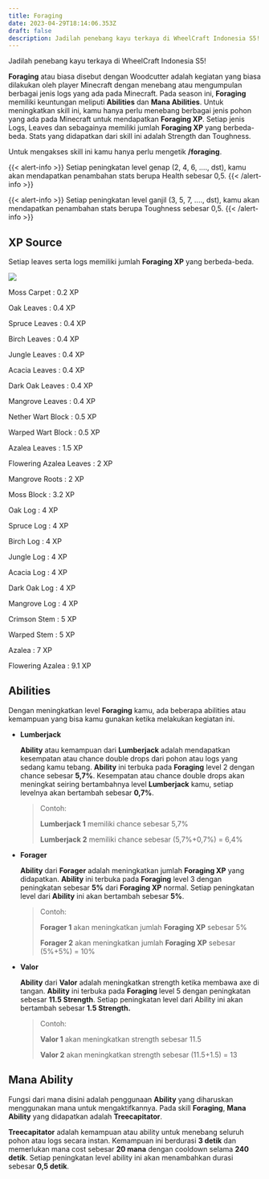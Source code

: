 ```yaml
---
title: Foraging
date: 2023-04-29T18:14:06.353Z
draft: false
description: Jadilah penebang kayu terkaya di WheelCraft Indonesia S5!
---
```

Jadilah penebang kayu terkaya di WheelCraft Indonesia S5!

**Foraging** atau biasa disebut dengan Woodcutter adalah kegiatan yang biasa dilakukan oleh player Minecraft dengan menebang atau mengumpulan berbagai jenis logs yang ada pada Minecraft. Pada season ini, **Foraging** memiliki keuntungan meliputi **Abilities** dan **Mana Abilities**. Untuk meningkatkan skill ini, kamu hanya perlu menebang berbagai jenis pohon yang ada pada Minecraft untuk mendapatkan **Foraging XP**. Setiap jenis Logs, Leaves dan sebagainya memiliki jumlah **Foraging XP** yang berbeda-beda. Stats yang didapatkan dari skill ini adalah Strength dan Toughness.

Untuk mengakses skill ini kamu hanya perlu mengetik **/foraging**.

{{< alert-info >}} Setiap peningkatan level genap (2, 4, 6, ...., dst), kamu akan mendapatkan penambahan stats berupa Health sebesar 0,5. {{< /alert-info >}}

{{< alert-info >}} Setiap peningkatan level ganjil (3, 5, 7, ...., dst), kamu akan mendapatkan penambahan stats berupa Toughness sebesar 0,5. {{< /alert-info >}}

## XP Source

Setiap leaves serta logs memiliki jumlah **Foraging XP** yang berbeda-beda.

![](/img/uploads/foragingxp.png)

Moss Carpet : 0.2 XP

Oak Leaves : 0.4 XP

Spruce Leaves : 0.4 XP

Birch Leaves : 0.4 XP

Jungle Leaves : 0.4 XP

Acacia Leaves : 0.4 XP

Dark Oak Leaves : 0.4 XP

Mangrove Leaves : 0.4 XP

Nether Wart Block : 0.5 XP

Warped Wart Block : 0.5 XP

Azalea Leaves : 1.5 XP

Flowering Azalea Leaves :  2 XP

Mangrove Roots :  2 XP

Moss Block :  3.2 XP

Oak Log : 4 XP

Spruce Log : 4 XP

Birch Log : 4 XP

Jungle Log : 4 XP

Acacia Log : 4 XP

Dark Oak Log : 4 XP

Mangrove Log : 4 XP

Crimson Stem : 5 XP

Warped Stem : 5 XP

Azalea : 7 XP

Flowering Azalea : 9.1 XP

## Abilities

Dengan meningkatkan level **Foraging** kamu, ada beberapa abilities atau kemampuan yang bisa kamu gunakan ketika melakukan kegiatan ini.

* **Lumberjack**

  **Ability** atau kemampuan dari **Lumberjack** adalah mendapatkan kesempatan atau chance double drops dari pohon atau logs yang sedang kamu tebang. **Ability** ini terbuka pada **Foraging** level 2 dengan chance sebesar **5,7%**. Kesempatan atau chance double drops akan meningkat seiring bertambahnya level **Lumberjack** kamu, setiap levelnya akan bertambah sebesar **0,7%**. 

  > Contoh:
  >
  > **Lumberjack 1** memiliki chance sebesar 5,7%
  >
  > **Lumberjack 2** memiliki chance sebesar (5,7%+0,7%) = 6,4%
* **Forager**

  **Ability** dari **Forager** adalah meningkatkan jumlah **Foraging XP** yang didapatkan. **Ability** ini terbuka pada **Foraging** level 3 dengan peningkatan sebesar **5%** dari **Foraging XP** normal. Setiap peningkatan level dari **Ability** ini akan bertambah sebesar **5%**.

  > Contoh:
  >
  > **Forager 1** akan meningkatkan jumlah **Foraging XP** sebesar 5%
  >
  > **Forager 2** akan meningkatkan jumlah **Foraging XP** sebesar (5%+5%) = 10%
* **Valor**

  **Ability** dari **Valor** adalah meningkatkan strength ketika membawa axe di tangan. **Ability** ini terbuka pada **Foraging** level 5 dengan peningkatan sebesar **11.5 Strength**. Setiap peningkatan level dari Ability ini akan bertambah sebesar **1.5 Strength.**

  > Contoh: 
  >
  > **Valor 1** akan meningkatkan strength sebesar 11.5
  >
  > **Valor 2** akan meningkatkan strength sebesar (11.5+1.5) = 13

## Mana Ability

Fungsi dari mana disini adalah penggunaan **Ability** yang diharuskan menggunakan mana untuk mengaktifkannya. Pada skill **Foraging**, **Mana Ability** yang didapatkan adalah **Treecapitator**.

**Treecapitator** adalah kemampuan atau ability untuk menebang seluruh pohon atau logs secara instan. Kemampuan ini berdurasi **3 detik** dan memerlukan mana cost sebesar **20 mana** dengan cooldown selama **240 detik**. Setiap peningkatan level ability ini akan menambahkan durasi sebesar **0,5 detik**.